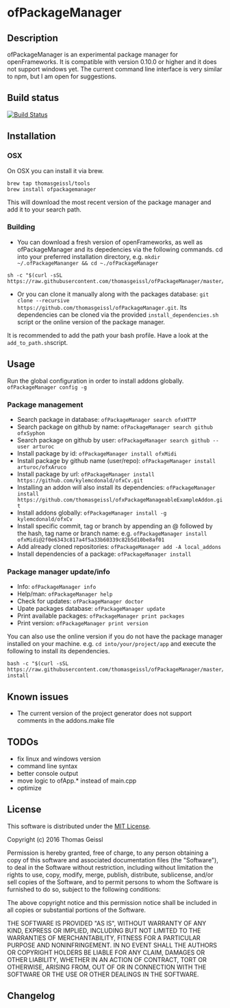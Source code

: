 # ofPackageManager

## Description
ofPackageManager is an experimental package manager for openFrameworks. It is compatible with version 0.10.0 or higher and it does not support windows yet.
The current command line interface is very similar to npm, but I am open for suggestions.

## Build status
[![Build Status](https://travis-ci.org/thomasgeissl/ofPackageManager.svg?branch=master)](https://travis-ci.org/thomasgeissl/ofPackageManager)


## Installation
### OSX
On OSX you can install it via brew.
```
brew tap thomasgeissl/tools
brew install ofpackagemanager
```
This will download the most recent version of the package manager and add it to your search path.

### Building
* You can download a fresh version of openFrameworks, as well as ofPackageManager and its depedencies via the following commands.
cd into your preferred installation directory, e.g. `mkdir ~/.ofPackageMananger && cd ~./ofPackageManager`
```
sh -c "$(curl -sSL https://raw.githubusercontent.com/thomasgeissl/ofPackageManager/master/scripts/install.sh)"
```
* Or you can clone it manually along with the packages database: `git clone --recursive https://github.com/thomasgeissl/ofPackageManager.git`. Its dependencies can be cloned via the provided `install_dependencies.sh` script or the online version of the package manager.

It is recommended to add the path your bash profile. Have a look at the `add_to_path.sh`script.


## Usage
Run the global configuration in order to install addons globally. `ofPackageManager config -g`

### Package management
* Search package in database: ``` ofPackageManager search ofxHTTP ```
* Search package on github by name: ``` ofPackageManager search github ofxSyphon ```
* Search package on github by user: ``` ofPackageManager search github --user arturoc ```
* Install package by id: ``` ofPackageManager install ofxMidi ```
* Install package by github name (user/repo): ``` ofPackageManager install arturoc/ofxAruco ```
* Install package by url: ``` ofPackageManager install https://github.com/kylemcdonald/ofxCv.git ```
* Installing an addon will also install its dependencies: ` ofPackageManager install https://github.com/thomasgeissl/ofxPackageManageableExampleAddon.git `
* Install addons globally: ``` ofPackageManager install -g kylemcdonald/ofxCv ```
* Install specific commit, tag or branch by appending an @ followed by the hash, tag name or branch name: e.g. ` ofPackageManager install ofxMidi@2f0e6343c817a4f5a33b60339c82b5d10be8af01 `
* Add already cloned repositories: ``` ofPackageManager add -A local_addons ```
* Install dependencies of a package: ``` ofPackageManager install ```

### Package manager update/info
* Info: `ofPackageManager info`
* Help/man: `ofPackageManager help`
* Check for updates: ``` ofPackageManager doctor ```
* Upate packages database: ``` ofPackageManager update ```
* Print available packages: ``` ofPackageManager print packages ```
* Print version: ``` ofPackageManager print version ```

You can also use the online version if you do not have the package manager installed on your machine. e.g. `cd into/your/project/app` and execute the following to install its dependencies.

```
bash -c "$(curl -sSL https://raw.githubusercontent.com/thomasgeissl/ofPackageManager/master/scripts/ofPackageManager.sh)" install
```

## Known issues
* The current version of the project generator does not support comments in the addons.make file

## TODOs
* fix linux and windows version
* command line syntax
* better console output
* move logic to ofApp.* instead of main.cpp
* optimize

## License
This software is distributed under the [MIT License](https://en.wikipedia.org/wiki/MIT_License).

Copyright (c) 2016 Thomas Geissl

Permission is hereby granted, free of charge, to any person obtaining a copy of this software and associated documentation files (the "Software"), to deal in the Software without restriction, including without limitation the rights to use, copy, modify, merge, publish, distribute, sublicense, and/or sell copies of the Software, and to permit persons to whom the Software is furnished to do so, subject to the following conditions:

The above copyright notice and this permission notice shall be included in all copies or substantial portions of the Software.

THE SOFTWARE IS PROVIDED "AS IS", WITHOUT WARRANTY OF ANY KIND, EXPRESS OR IMPLIED, INCLUDING BUT NOT LIMITED TO THE WARRANTIES OF MERCHANTABILITY, FITNESS FOR A PARTICULAR PURPOSE AND NONINFRINGEMENT. IN NO EVENT SHALL THE AUTHORS OR COPYRIGHT HOLDERS BE LIABLE FOR ANY CLAIM, DAMAGES OR OTHER LIABILITY, WHETHER IN AN ACTION OF CONTRACT, TORT OR OTHERWISE, ARISING FROM, OUT OF OR IN CONNECTION WITH THE SOFTWARE OR THE USE OR OTHER DEALINGS IN THE SOFTWARE.

## Changelog
